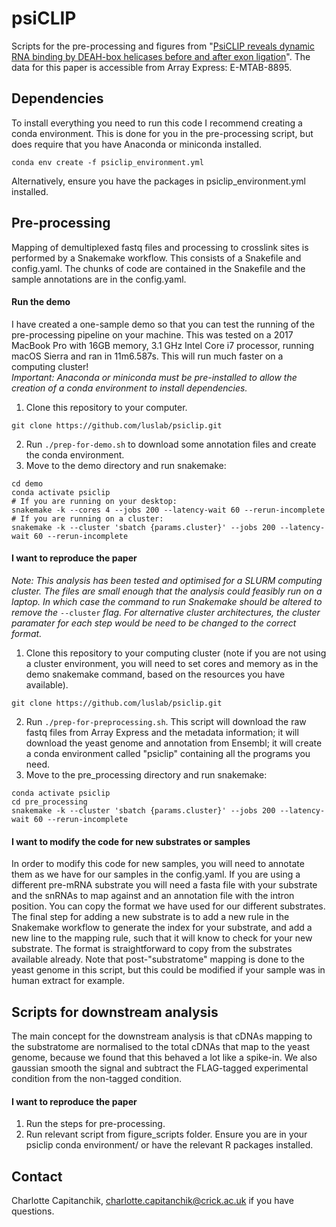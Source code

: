 # psiCLIP
Scripts for the pre-processing and figures from "[PsiCLIP reveals dynamic RNA binding by DEAH-box helicases before and after exon ligation](https://www.biorxiv.org/content/10.1101/2020.03.15.992701v1.abstract)". The data for this paper is accessible from Array Express: E-MTAB-8895. 

## Dependencies
To install everything you need to run this code I recommend creating a conda environment. This is done for you in the pre-processing script, but does require that you have Anaconda or miniconda installed.
```
conda env create -f psiclip_environment.yml
```
Alternatively, ensure you have the packages in psiclip_environment.yml installed.

## Pre-processing
Mapping of demultiplexed fastq files and processing to crosslink sites is performed by a Snakemake workflow. This consists of a Snakefile and config.yaml. The chunks of code are contained in the Snakefile and the sample annotations are in the config.yaml.

#### Run the demo
I have created a one-sample demo so that you can test the running of the pre-processing pipeline on your machine. This was tested on a 2017 MacBook Pro with 16GB memory, 3.1 GHz Intel Core i7 processor, running macOS Sierra and ran in 11m6.587s. This will run much faster on a computing cluster!  
*Important: Anaconda or miniconda must be pre-installed to allow the creation of a conda environment to install dependencies.*
1. Clone this repository to your computer. 
```
git clone https://github.com/luslab/psiclip.git
```
2. Run `./prep-for-demo.sh` to download some annotation files and create the conda environment.
3. Move to the demo directory and run snakemake: 
```
cd demo
conda activate psiclip
# If you are running on your desktop:
snakemake -k --cores 4 --jobs 200 --latency-wait 60 --rerun-incomplete
# If you are running on a cluster:
snakemake -k --cluster 'sbatch {params.cluster}' --jobs 200 --latency-wait 60 --rerun-incomplete
```
#### I want to reproduce the paper
*Note: This analysis has been tested and optimised for a SLURM computing cluster. The files are small enough that the analysis could feasibly run on a laptop. In which case the command to run Snakemake should be altered to remove the* `--cluster` *flag. For alternative cluster architectures, the cluster paramater for each step would be need to be changed to the correct format.*
1. Clone this repository to your computing cluster (note if you are not using a cluster environment, you will need to set cores and memory as in the demo snakemake command, based on the resources you have available).
```
git clone https://github.com/luslab/psiclip.git
```
2. Run `./prep-for-preprocessing.sh`. This script will download the raw fastq files from Array Express and the metadata information; it will download the yeast genome and annotation from Ensembl; it will create a conda environment called "psiclip" containing all the programs you need.
3. Move to the pre_processing directory and run snakemake: 
```
conda activate psiclip
cd pre_processing
snakemake -k --cluster 'sbatch {params.cluster}' --jobs 200 --latency-wait 60 --rerun-incomplete
```

#### I want to modify the code for new substrates or samples
In order to modify this code for new samples, you will need to annotate them as we have for our samples in the config.yaml. If you are using a different pre-mRNA substrate you will need a fasta file with your substrate and the snRNAs to map against and an annotation file with the intron position. You can copy the format we have used for our different substrates. The final step for adding a new substrate is to add a new rule in the Snakemake workflow to generate the index for your substrate, and add a new line to the mapping rule, such that it will know to check for your new substrate. The format is straightforward to copy from the substrates available already.
Note that post-"substratome" mapping is done to the yeast genome in this script, but this could be modified if your sample was in human extract for example.

## Scripts for downstream analysis
The main concept for the downstream analysis is that cDNAs mapping to the substratome are normalised to the total cDNAs that map to the yeast genome, because we found that this behaved a lot like a spike-in. We also gaussian smooth the signal and subtract the FLAG-tagged experimental condition from the non-tagged condition. 

#### I want to reproduce the paper
1. Run the steps for pre-processing.
2. Run relevant script from figure_scripts folder. Ensure you are in your psiclip conda environment/ or have the relevant R packages installed.

## Contact
Charlotte Capitanchik, charlotte.capitanchik@crick.ac.uk if you have questions.
